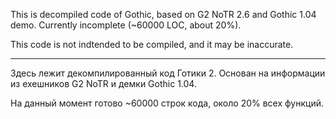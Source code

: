 This is decompiled code of Gothic, based on G2 NoTR 2.6 and Gothic 1.04 demo. Currently incomplete (~60000 LOC, about 20%).

This code is not indtended to be compiled, and it may be inaccurate.




---------------

Здесь лежит декомпилированный код Готики 2. Основан на информации из ехешников G2 NoTR и демки Gothic 1.04.

На данный момент готово ~60000 строк кода, около 20% всех функций.
